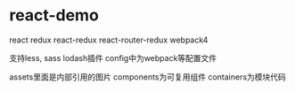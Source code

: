 # react-demo

react redux react-redux react-router-redux  webpack4

支持less, sass
lodash插件
 config中为webpack等配置文件

 assets里面是内部引用的图片
 components为可复用组件
 containers为模块代码
